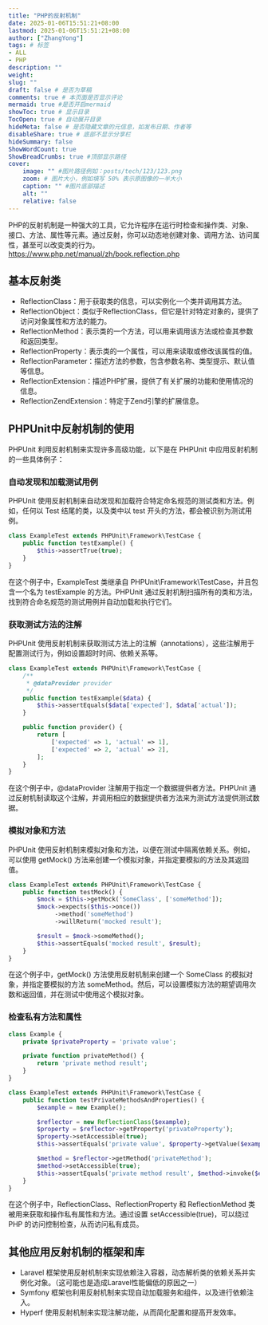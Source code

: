 ```yaml
---
title: "PHP的反射机制"
date: 2025-01-06T15:51:21+08:00
lastmod: 2025-01-06T15:51:21+08:00
author: ["ZhangYong"]
tags: # 标签
- ALL
- PHP
description: ""
weight:
slug: ""
draft: false # 是否为草稿
comments: true # 本页面是否显示评论
mermaid: true #是否开启mermaid
showToc: true # 显示目录
TocOpen: true # 自动展开目录
hideMeta: false # 是否隐藏文章的元信息，如发布日期、作者等
disableShare: true # 底部不显示分享栏
hideSummary: false
ShowWordCount: true
ShowBreadCrumbs: true #顶部显示路径
cover:
    image: "" #图片路径例如：posts/tech/123/123.png
    zoom: # 图片大小，例如填写 50% 表示原图像的一半大小
    caption: "" #图片底部描述
    alt: ""
    relative: false
---
```


PHP的反射机制是一种强大的工具，它允许程序在运行时检查和操作类、对象、接口、方法、属性等元素。通过反射，你可以动态地创建对象、调用方法、访问属性，甚至可以改变类的行为。       
https://www.php.net/manual/zh/book.reflection.php

## 基本反射类
* ReflectionClass：用于获取类的信息，可以实例化一个类并调用其方法。
* ReflectionObject：类似于ReflectionClass，但它是针对特定对象的，提供了访问对象属性和方法的能力。
* ReflectionMethod：表示类的一个方法，可以用来调用该方法或检查其参数和返回类型。
* ReflectionProperty：表示类的一个属性，可以用来读取或修改该属性的值。
* ReflectionParameter：描述方法的参数，包含参数名称、类型提示、默认值等信息。
* ReflectionExtension：描述PHP扩展，提供了有关扩展的功能和使用情况的信息。
* ReflectionZendExtension：特定于Zend引擎的扩展信息。

## PHPUnit中反射机制的使用
PHPUnit 利用反射机制来实现许多高级功能，以下是在 PHPUnit 中应用反射机制的一些具体例子：
### 自动发现和加载测试用例
PHPUnit 使用反射机制来自动发现和加载符合特定命名规范的测试类和方法。例如，任何以 Test 结尾的类，以及类中以 test 开头的方法，都会被识别为测试用例。
```php
class ExampleTest extends PHPUnit\Framework\TestCase {
    public function testExample() {
        $this->assertTrue(true);
    }
}
```
在这个例子中，ExampleTest 类继承自 PHPUnit\Framework\TestCase，并且包含一个名为 testExample 的方法。PHPUnit 通过反射机制扫描所有的类和方法，找到符合命名规范的测试用例并自动加载和执行它们。

### 获取测试方法的注解
PHPUnit 使用反射机制来获取测试方法上的注解（annotations），这些注解用于配置测试行为，例如设置超时时间、依赖关系等。
```php
class ExampleTest extends PHPUnit\Framework\TestCase {
    /**
     * @dataProvider provider
     */
    public function testExample($data) {
        $this->assertEquals($data['expected'], $data['actual']);
    }

    public function provider() {
        return [
            ['expected' => 1, 'actual' => 1],
            ['expected' => 2, 'actual' => 2],
        ];
    }
}
```
在这个例子中，@dataProvider 注解用于指定一个数据提供者方法。PHPUnit 通过反射机制读取这个注解，并调用相应的数据提供者方法来为测试方法提供测试数据。

### 模拟对象和方法
PHPUnit 使用反射机制来模拟对象和方法，以便在测试中隔离依赖关系。例如，可以使用 getMock() 方法来创建一个模拟对象，并指定要模拟的方法及其返回值。
```php
class ExampleTest extends PHPUnit\Framework\TestCase {
    public function testMock() {
        $mock = $this->getMock('SomeClass', ['someMethod']);
        $mock->expects($this->once())
             ->method('someMethod')
             ->willReturn('mocked result');

        $result = $mock->someMethod();
        $this->assertEquals('mocked result', $result);
    }
}
```
在这个例子中，getMock() 方法使用反射机制来创建一个 SomeClass 的模拟对象，并指定要模拟的方法 someMethod。然后，可以设置模拟方法的期望调用次数和返回值，并在测试中使用这个模拟对象。

### 检查私有方法和属性
```php
class Example {
    private $privateProperty = 'private value';

    private function privateMethod() {
        return 'private method result';
    }
}

class ExampleTest extends PHPUnit\Framework\TestCase {
    public function testPrivateMethodsAndProperties() {
        $example = new Example();

        $reflector = new ReflectionClass($example);
        $property = $reflector->getProperty('privateProperty');
        $property->setAccessible(true);
        $this->assertEquals('private value', $property->getValue($example));

        $method = $reflector->getMethod('privateMethod');
        $method->setAccessible(true);
        $this->assertEquals('private method result', $method->invoke($example));
    }
}
```
在这个例子中，ReflectionClass、ReflectionProperty 和 ReflectionMethod 类被用来获取和操作私有属性和方法。通过设置 setAccessible(true)，可以绕过 PHP 的访问控制检查，从而访问私有成员。

## 其他应用反射机制的框架和库
* Laravel 框架使用反射机制来实现依赖注入容器，动态解析类的依赖关系并实例化对象。（这可能也是造成Laravel性能偏低的原因之一）
* Symfony 框架也利用反射机制来实现自动加载服务和组件，以及进行依赖注入。
* Hyperf 使用反射机制来实现注解功能，从而简化配置和提高开发效率。
